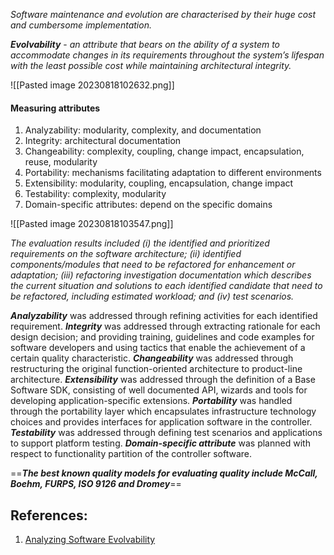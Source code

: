 *Software maintenance and evolution are characterised by their huge cost and cumbersome implementation.*

***Evolvability*** - *an attribute that bears on the ability of a system to accommodate changes in its requirements throughout the system’s lifespan with the least possible cost while maintaining architectural integrity.*

![[Pasted image 20230818102632.png]]

#### Measuring attributes

1. Analyzability: modularity, complexity, and documentation
2. Integrity: architectural documentation
3. Changeability: complexity, coupling, change impact, encapsulation, reuse, modularity
4. Portability: mechanisms facilitating adaptation to different environments
5. Extensibility: modularity, coupling, encapsulation, change impact
6. Testability: complexity, modularity
7. Domain-specific attributes: depend on the specific domains

![[Pasted image 20230818103547.png]]

*The evaluation results included (i) the identified and prioritized requirements on the software architecture; (ii) identified components/modules that need to be refactored for enhancement or adaptation; (iii) refactoring investigation documentation which describes the current situation and solutions to each identified candidate that need to be refactored, including estimated workload; and (iv) test scenarios.*

***Analyzability*** was addressed through refining activities for each identified requirement. ***Integrity*** was addressed through extracting rationale for each design decision; and providing training, guidelines and code examples for software developers and using tactics that enable the achievement of a certain quality characteristic. ***Changeability*** was addressed through restructuring the original function-oriented architecture to product-line architecture. ***Extensibility*** was addressed through the definition of a Base Software SDK, consisting of well documented API, wizards and tools for developing application-specific extensions. ***Portability*** was handled through the portability layer which encapsulates infrastructure technology choices and provides interfaces for application software in the controller. ***Testability*** was addressed through defining test scenarios and applications to support platform testing. ***Domain-specific attribute*** was planned with respect to functionality partition of the controller software.

==***The best known quality models for evaluating quality include McCall, Boehm, FURPS, ISO 9126 and Dromey***==


## References:

1. [Analyzing Software Evolvability](http://www.es.mdh.se/pdf_publications/1251.pdf )